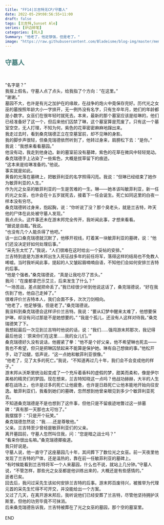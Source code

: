 ```yaml
---
title: "FF14|兰吉特无CP/守墓人"
date: 2022-05-29t08:56:55+11:00
draft: false
tags: [兰吉特,Sunset Ale]
series: [炉边碎笔]
categories: [同人]
Summary: "他老了，他足够强，但是老了。"
image: "https://raw.githubusercontent.com/Bladeisme/blog-img/master/memento.jpg"
---
```


## <font color=#417D7A>守墓人</font>
<br>


“名字是？”<br>
我报上假名，守墓人点了点头，给我指了个方向：“在这里。”<br>
“谢谢。”<br>
墓园不大，也许是有光之加护在的缘故，在战争的炮火中竟保存完好。历代光之女巫的墓按照年龄大小一字排开，无一例外没有名字，只有生卒年月，她们的年龄都是小数字。女巫们在很年轻时就死去。本来，最新的那个墓室应该是给琳的，他们已经准备好了这一个，但后来他们囚禁了琳，这个墓室算是荒废了。只有这一个墓室空空，无人打理，不知为何，紫色的花草密密麻麻地蹿出来。<br>
我走过去时，看到桑克瑞德正立在空墓室前，却不见琳的身影。<br>
我的脚步声很轻，但桑克瑞德依然听到了，他转过身来，肩膀松下去：“是你。”<br>
我说：“我想来看看墓园。”<br>
他没有动，我走到他身边。新的墓室前没有墓碑，紫色的花草在微风中轻轻晃动。桑克瑞德手上沾染了一些紫色，大概是拔草留下的痕迹。<br>
“这本来是给琳准备的。”他说。<br>
事实就是如此。<br>
黄昏的光落在墓碑上，把敏菲利亚的名字照得闪亮。我说：“但琳已经结束了她作为敏菲利亚的人生。”<br>
作为光之女巫的敏菲利亚的一生是苦难的一生。琳——她本该叫敏菲利亚，新一任的光之女巫，也许会在十五岁就死去，接着下一任会诞生。死亡如同这里的白夜一样本没有穷尽。<br>
桑克瑞德转过身来，抱起胸，说：“你听说了没？那个臭老头，就是兰吉特，昨天他的尸体在此处被守墓人发现。”<br>
我点点头。这件事还未在游末邦完全传开，我听闻此事，才想来看看。<br>
“据说是自裁。”我说。<br>
“也没有几个人能杀得了他吧。”<br>
话一出口桑克瑞德就沉默了，他移开视线，盯着某一块敏菲利亚的墓碑，说：“他们还没决定好如何处理后事。”<br>
“采先生太忙了。”我说，“人们很难在这时给出一个妥帖的安排。”<br>
兰吉特到底是为游末邦出生入死征战多年的前任将军，落得这样的结局也不免教人唏嘘。当时我听闻此事，提起的人又皱起眉喃喃自语，不知他们会如何安排兰吉特的后事。<br>
“他是个强者。”桑克瑞德说，“真是让我吃尽了苦头。”<br>
我问：“在废都拿巴示艾兰，后来发生了什么？”<br>
“一场苦战，差点就把命丢了。”我已经很少听到他说这话了，桑克瑞德说，“好在我伤到了他，他自己走掉了。”<br>
很难评价兰吉特本人，我们会面不多，次次刀剑相向。<br>
“他老了，他足够强，但是老了。”桑克瑞德说。<br>
我没料到桑克瑞德会这样评价兰吉特。我说：“要从幻梦中醒来太难了，他想要保护琳，却没有问过那是不是她想要的。”
“我是个孤儿，还没有人这样对待我。”桑克瑞德笑了下。<br>
我想起最后一次见到兰吉特时他说的话，说：“我们……强闯游末邦那次，我记得最后他说：‘原来你们在这里……我的女儿们。’”<br>
桑克瑞德好久没有说话，他握紧了拳：“他不是个好父亲，他不希望琳也死去——我也不希望，但只是把琳囚禁起来不能算是保护她。琳有自己想做的事。”他松开手，动了动腿，低声说，“这一点她和敏菲利亚很像。”<br>
“他老了，见了太多的死亡。”我说，“不知道再过几十年，我们会不会变成他的样子。”<br>
游末邦从沃斯里统治起变成了一个充斥着香料的虚假的梦，甜美而柔和，像是伊尔美格的精灵们的梦园。现在想来，兰吉特知晓这一点吗？他战功赫赫，大半的人生都在战场上，也许是过多的死亡让他疲惫，也许是日趋死亡让他本能地开始向往安逸。敏菲利亚们，我看到她们的墓碑，忽然想到他曾亲眼见到多少个敏菲利亚死去。<br>
不知道桑克瑞德是不是也想到了这件事，但他只是不留痕迹地瞥过这一排墓碑：“真有那一天那也太可怕了。”<br>
我摆摆手：“只是开个玩笑。”<br>
桑克瑞德忽然说：“我……还是尊敬他。”<br>
父亲。兰吉特至少曾经是敏菲利亚们的父亲。<br>
离开墓园前，守墓人忽然叫住我，问：“您是暗之战士吗？”<br>
“看来你很出名嘛。”桑克瑞德揶揄道。<br>
我只好说是。<br>
守墓人说，他一直守了这座墓园几十年，其间葬下了数位光之女巫。前一天夜里他发现了兰吉特的尸体，还是温热的，靠在前一任敏菲利亚的墓碑上。<br>
“有时候能看到兰吉特将军一个人来墓园，什么也不说，就站上几分钟。”守墓人说，“不管怎样，那些光之女巫都是他训练出来的，大概还是有些感情的。”<br>
逝者已矣。<br>
回去后，我问过采先生该如何安排兰吉特的后事。游末邦百废待兴，被推举为代理元首的采先生忙得不可开交，并没能给出一个方案。<br>
又过了几天，在离开游末邦后，我听说他们已经安葬了兰吉特，尽管他坚持拥护沃斯里，但他的功劳毕竟不可抹消。<br>
后来桑克瑞德告诉我，兰吉特被葬在了光之女巫的墓园，那个空的墓室里。<br>
<br>
END
